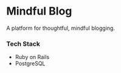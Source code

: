 # Mindful Blog

A platform for thoughtful, mindful blogging. 

### Tech Stack

- Ruby on Rails
- PostgreSQL
